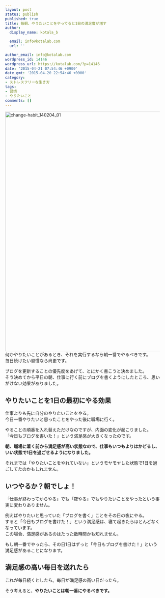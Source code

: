 ```yaml
---
layout: post
status: publish
published: true
title: 毎朝、やりたいことをやってると1日の満足度が増す
author:
  display_name: kotala_b

  email: info@kotalab.com
  url: ''

author_email: info@kotalab.com
wordpress_id: 14146
wordpress_url: https://kotalab.com/?p=14146
date: '2015-04-21 07:54:46 +0900'
date_gmt: '2015-04-20 22:54:46 +0900'
category:
- ストレスフリーな生き方
tags:
- 習慣
- やりたいこと
comments: []
---
```

<p><img src="https://kotalab.com/wp-content/uploads/change-habit_140204_01.jpg" alt="change-habit_140204_01" width="780" class="aligncenter wp-image-10753" /><br />
何かやりたいことがあるとき、それを実行するなら朝一番でやるべきです。<br />
毎日続けたい習慣なら尚更です。</p>
<p>ブログを更新することの優先度をあげて、とにかく書こうと決めました。<br />
そう決めてから平日の朝、仕事に行く前にブログを書くようにしたところ、思いがけない効果がありました。<br />
</p>
<!--more-->
<h2>やりたいことを1日の最初にやる効果</h2>
<p>仕事よりも先に自分のやりたいことをやる。<br />
今日一番やりたいと思ったことをやった後に職場に行く。</p>
<p>やることの順番を入れ替えただけなのですが、内面の変化が起こりました。<br />
「今日もブログを書いた！」という満足感が大きくなったのです。</p>
<p><strong>朝、職場に着く前から満足感が高い状態なので、仕事もいつもよりはかどるし、いい状態で1日を過ごせるようになりました。</strong></p>
<p>それまでは「やりたいことをやれていない」というモヤモヤした状態で1日を過ごしてたのかもしれません。</p>
<h2>いつやるか？朝でしょ！</h2>
<p>「仕事が終わってからやる」でも「夜やる」でもやりたいことをやったという事実に変わりありません。</p>
<p>例えばやりたいと思っていた「ブログを書く」ことをその日の夜にやる。<br />
すると「今日もブログを書けた！」という満足感は、寝て起きたらほとんどなくなっています。<br />
この場合、<span class="b">満足感があるのはたった数時間</span>かも知れません。</p>
<p>もし朝一番でやったら、その日1日はずっと「今日もブログを書けた！」という満足感があることになります。</p>
<h2>満足感の高い毎日を送れたら</h2>
<p>これが毎日続くとしたら。毎日が満足感の高い日だったら。</p>
<p>そう考えると、<strong>やりたいことは朝一番にやるべきです。</strong></p>
